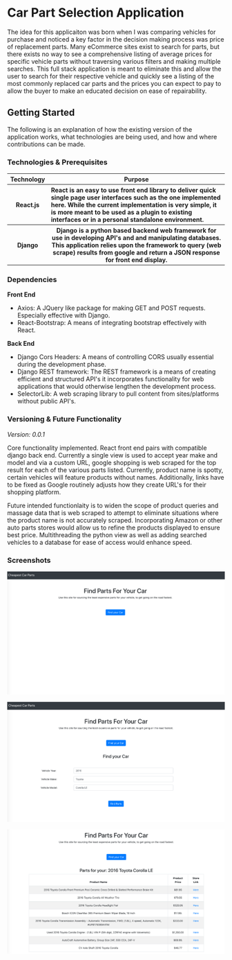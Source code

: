 # Car Part Selection Application

The idea for this applicaiton was born when I was comparing vehicles for purchase and noticed a key factor
in the decision making process was price of replacement parts. Many eCommerce sites exist to search for parts,
but there exists no way to see a comprehensive listing of average prices for specific vehicle parts without traversing
various filters and making multiple searches. This full stack application is meant to eliminate this and allow the user
to search for their respective vehicle and quickly see a listing of the most commonly replaced car parts and the prices you
can expect to pay to allow the buyer to make an educated decision on ease of repairability.

## Getting Started

The following is an explanation of how the existing version of the application works, what technologies are being used, and
how and where contributions can be made.

### Technologies & Prerequisites

<table style="width: 100%">
<tr>
<th>Technology</th>
<th>Purpose</th>
</tr>
<tr>
<th><strong>React.js</strong></th>
<th style="text-align: left">React is an easy to use front end library to deliver quick single page user interfaces such as the one implemented here.
While the current implementation is very simple, it is more meant to be used as a plugin to existing interfaces or in a
personal standalone environment.</th>
</tr>
<tr>
<th>Django</th>
<th>Django is a python based backend web framework for use in developing API's and and manipulating databases. This application
relies upon the framework to query (web scrape) results from google and return a JSON response for front end display.
</table>

### Dependencies
<strong>Front End</strong>


- Axios: A JQuery like package for making GET and POST requests. Especially effective with Django.
- React-Bootstrap: A means of integrating bootstrap effectively with React.


<strong>Back End</strong>
- Django Cors Headers: A means of controlling CORS usually essential during the development phase.
- Django REST framework: The REST framework is a means of creating efficient and structured API's it incorporates functionality for web applications that would otherwise lengthen the development process.
- SelectorLib: A web scraping library to pull content from sites/platforms without public API's.


### Versioning & Future Functionality

<i>Version: 0.0.1</i>

Core functionality implemented. React front end pairs with compatible django back end. Currently a single view is used to
accept year make and model and via a custom URL, google shopping is web scraped for the top result for each of the various parts
listed. Currently, product name is spotty, certain vehicles will feature products without names. Additionally, links have to be
fixed as Google routinely adjusts how they create URL's for their shopping platform.

Future intended functionlaity is to widen the scope of product queries and massage data that is web scraped to attempt to
eliminate situations where the product name is not accurately scraped. Incorporating Amazon or other auto parts stores would
allow us to refine the products displayed to ensure best price. Multithreading the python view as well as adding searched vehicles
to a database for ease of access would enhance speed.


### Screenshots

![alt text](https://github.com/seandroke/car-parts-selector/blob/master/screenshots/Screen%20Shot%202019-11-29%20at%205.01.31%20PM.png)


![alt text](https://github.com/seandroke/car-parts-selector/blob/master/screenshots/Screen%20Shot%202019-11-29%20at%205.02.06%20PM.png)


![alt text](https://github.com/seandroke/car-parts-selector/blob/master/screenshots/Screen%20Shot%202019-11-29%20at%205.04.07%20PM.png)
